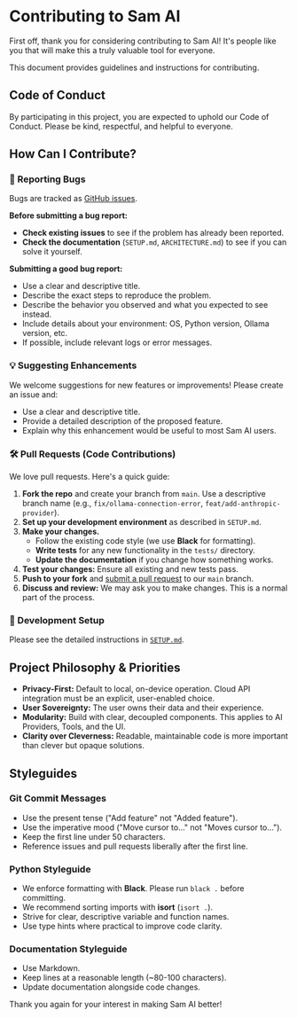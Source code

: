 # Contributing to Sam AI

First off, thank you for considering contributing to Sam AI! It's people like you that will make this a truly valuable tool for everyone.

This document provides guidelines and instructions for contributing.

## Code of Conduct

By participating in this project, you are expected to uphold our Code of Conduct. Please be kind, respectful, and helpful to everyone.

## How Can I Contribute?

### 🐛 Reporting Bugs
Bugs are tracked as [GitHub issues](https://github.com/your-username/sam-ai/issues).

**Before submitting a bug report:**
*   **Check existing issues** to see if the problem has already been reported.
*   **Check the documentation** (`SETUP.md`, `ARCHITECTURE.md`) to see if you can solve it yourself.

**Submitting a good bug report:**
*   Use a clear and descriptive title.
*   Describe the exact steps to reproduce the problem.
*   Describe the behavior you observed and what you expected to see instead.
*   Include details about your environment: OS, Python version, Ollama version, etc.
*   If possible, include relevant logs or error messages.

### 💡 Suggesting Enhancements
We welcome suggestions for new features or improvements! Please create an issue and:
*   Use a clear and descriptive title.
*   Provide a detailed description of the proposed feature.
*   Explain why this enhancement would be useful to most Sam AI users.

### 🛠️ Pull Requests (Code Contributions)
We love pull requests. Here's a quick guide:

1.  **Fork the repo** and create your branch from `main`. Use a descriptive branch name (e.g., `fix/ollama-connection-error`, `feat/add-anthropic-provider`).
2.  **Set up your development environment** as described in `SETUP.md`.
3.  **Make your changes.**
    *   Follow the existing code style (we use **Black** for formatting).
    *   **Write tests** for any new functionality in the `tests/` directory.
    *   **Update the documentation** if you change how something works.
4.  **Test your changes:** Ensure all existing and new tests pass.
5.  **Push to your fork** and [submit a pull request](https://github.com/your-username/sam-ai/compare) to our `main` branch.
6.  **Discuss and review:** We may ask you to make changes. This is a normal part of the process.

### 🔧 Development Setup
Please see the detailed instructions in [`SETUP.md`](./SETUP.md).

## Project Philosophy & Priorities
*   **Privacy-First:** Default to local, on-device operation. Cloud API integration must be an explicit, user-enabled choice.
*   **User Sovereignty:** The user owns their data and their experience.
*   **Modularity:** Build with clear, decoupled components. This applies to AI Providers, Tools, and the UI.
*   **Clarity over Cleverness:** Readable, maintainable code is more important than clever but opaque solutions.

## Styleguides

### Git Commit Messages
*   Use the present tense ("Add feature" not "Added feature").
*   Use the imperative mood ("Move cursor to..." not "Moves cursor to...").
*   Keep the first line under 50 characters.
*   Reference issues and pull requests liberally after the first line.

### Python Styleguide
*   We enforce formatting with **Black**. Please run `black .` before committing.
*   We recommend sorting imports with **isort** (`isort .`).
*   Strive for clear, descriptive variable and function names.
*   Use type hints where practical to improve code clarity.

### Documentation Styleguide
*   Use Markdown.
*   Keep lines at a reasonable length (~80-100 characters).
*   Update documentation alongside code changes.

Thank you again for your interest in making Sam AI better!
